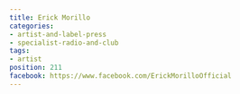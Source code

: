 ```yaml
---
title: Erick Morillo
categories:
- artist-and-label-press
- specialist-radio-and-club
tags:
- artist
position: 211
facebook: https://www.facebook.com/ErickMorilloOfficial
---
```


